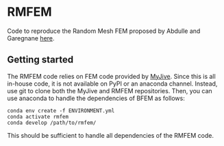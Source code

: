 # RMFEM
Code to reproduce the Random Mesh FEM proposed by Abdulle and Garegnane [here](https://doi.org/10.1016/j.cma.2021.113961).

## Getting started
The RMFEM code relies on FEM code provided by [MyJive](https://gitlab.tudelft.nl/apoot1/myjive). Since this is all in-house code, it is not available on PyPI or an anaconda channel. Instead, use git to clone both the MyJive and RMFEM repositories. Then, you can use anaconda to handle the dependencies of BFEM as follows:

```
conda env create -f ENVIRONMENT.yml
conda activate rmfem
conda develop /path/to/rmfem/
```

This should be sufficient to handle all dependencies of the RMFEM code.
